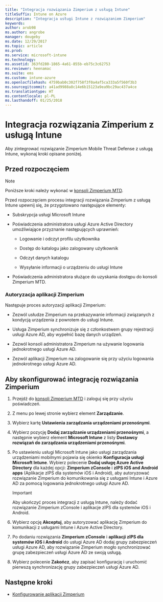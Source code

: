 ```yaml
---
title: "Integracja rozwiązania Zimperium z usługą Intune"
titleSuffix: Intune on Azure
description: "Integracja usługi Intune z rozwiązaniem Zimperium"
keywords: 
author: arob98
ms.author: angrobe
manager: dougeby
ms.date: 12/29/2017
ms.topic: article
ms.prod: 
ms.service: microsoft-intune
ms.technology: 
ms.assetid: 363fd280-1865-4a61-855b-eb75c3c62753
ms.reviewer: heenamac
ms.suite: ems
ms.custom: intune-azure
ms.openlocfilehash: 4759bab0c302f758f3f0a4af5ca333a5f560f3b3
ms.sourcegitcommit: a41ad9988a8c14e6b15123a9ea9bc29ac437a4ce
ms.translationtype: HT
ms.contentlocale: pl-PL
ms.lasthandoff: 01/25/2018
---
```

# <a name="integrate-zimperium-with-intune"></a>Integracja rozwiązania Zimperium z usługą Intune

Aby zintegrować rozwiązanie Zimperium Mobile Threat Defense z usługą Intune, wykonaj kroki opisane poniżej.

## <a name="before-you-begin"></a>Przed rozpoczęciem

> [!NOTE]
> Poniższe kroki należy wykonać w [konsoli Zimperium MTD](https://staging2-console.zimperium.com).

Przed rozpoczęciem procesu integracji rozwiązania Zimperium z usługą Intune upewnij się, że przygotowano następujące elementy:

-   Subskrypcja usługi Microsoft Intune

-   Poświadczenia administratora usługi Azure Active Directory umożliwiające przyznanie następujących uprawnień:

    -   Logowanie i odczyt profilu użytkownika

    -   Dostęp do katalogu jako zalogowany użytkownik

    -   Odczyt danych katalogu

    -   Wysyłanie informacji o urządzeniu do usługi Intune

-   Poświadczenia administratora służące do uzyskania dostępu do konsoli Zimperium MTD.

### <a name="zimperium-app-authorization"></a>Autoryzacja aplikacji Zimperium

Następuje proces autoryzacji aplikacji Zimperium:

-   Zezwól usłudze Zimperium na przekazywanie informacji związanych z kondycją urządzenia z powrotem do usługi Intune.

-   Usługa Zimperium synchronizuje się z członkostwem grupy rejestracji usługi Azure AD, aby wypełnić bazę danych urządzeń.

-   Zezwól konsoli administratora Zimperium na używanie logowania jednokrotnego usługi Azure AD.

-   Zezwól aplikacji Zimperium na zalogowanie się przy użyciu logowania jednokrotnego usługi Azure AD.

## <a name="to-set-up-zimperium-integration"></a>Aby skonfigurować integrację rozwiązania Zimperium

1.  Przejdź do [konsoli Zimperium MTD](https://staging2-console.zimperium.com) i zaloguj się przy użyciu poświadczeń.

2.  Z menu po lewej stronie wybierz element **Zarządzanie**.

3.  Wybierz kartę **Ustawienia zarządzania urządzeniami przenośnymi**.

4.  Wybierz pozycję **Dodaj zarządzanie urządzeniami przenośnymi**, a następnie wybierz element **Microsoft Intune** z listy **Dostawcy rozwiązań do zarządzania urządzeniami przenośnymi**.

5.  Po ustawieniu usługi Microsoft Intune jako usługi zarządzania urządzeniami mobilnymi pojawia się okienko **Konfiguracja usługi Microsoft Intune**. Wybierz polecenie **Dodaj usługę Azure Active Directory** dla każdej opcji: **Zimperium zConsole** i **zIPS iOS and Android apps** (Aplikacje zIPS dla systemów iOS i Android), aby autoryzować rozwiązanie Zimperium do komunikowania się z usługami Intune i Azure AD za pomocą logowania jednokrotnego usługi Azure AD.

    > [!IMPORTANT]
    > Aby ukończyć proces integracji z usługą Intune, należy dodać rozwiązanie Zimperium zConsole i aplikacje zIPS dla systemów iOS i Android.

6.  Wybierz opcję **Akceptuj**, aby autoryzować aplikację Zimperium do komunikacji z usługami Intune i Azure Active Directory.

7.  Po dodaniu rozwiązania **Zimperium zConsole** i **aplikacji zIPS dla systemów iOS i Android** do usługi Azure AD dodaj grupy zabezpieczeń usługi Azure AD, aby rozwiązanie Zimperium mogło synchronizować grupę zabezpieczeń usługi Azure AD ze swoją usługą.

8.  Wybierz polecenie **Zakończ**, aby zapisać konfigurację i uruchomić pierwszą synchronizację grupy zabezpieczeń usługi Azure AD.

## <a name="next-steps"></a>Następne kroki

-   [Konfigurowanie aplikacji Zimperium](mtd-apps-ios-app-configuration-policy-add-assign.md)
